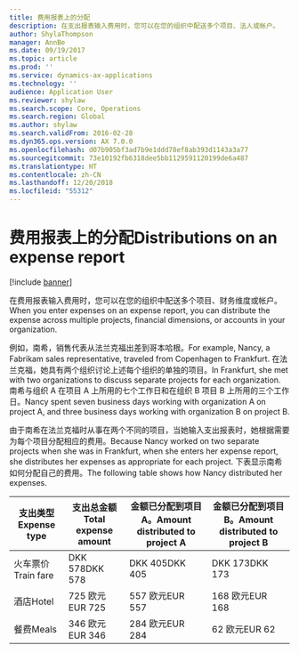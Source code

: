 ```yaml
---
title: 费用报表上的分配
description: 在支出报表输入费用时，您可以在您的组织中配送多个项目、法人或帐户。
author: ShylaThompson
manager: AnnBe
ms.date: 09/19/2017
ms.topic: article
ms.prod: ''
ms.service: dynamics-ax-applications
ms.technology: ''
audience: Application User
ms.reviewer: shylaw
ms.search.scope: Core, Operations
ms.search.region: Global
ms.author: shylaw
ms.search.validFrom: 2016-02-28
ms.dyn365.ops.version: AX 7.0.0
ms.openlocfilehash: d07b905bf3ad7b9e1ddd78ef8ab393d1143a3a77
ms.sourcegitcommit: 73e10192fb6318dee5bb1129591120199de6a487
ms.translationtype: HT
ms.contentlocale: zh-CN
ms.lasthandoff: 12/20/2018
ms.locfileid: "55312"
---
```

# <a name="distributions-on-an-expense-report"></a><span data-ttu-id="353b6-103">费用报表上的分配</span><span class="sxs-lookup"><span data-stu-id="353b6-103">Distributions on an expense report</span></span>

[!include [banner](../includes/banner.md)]

<span data-ttu-id="353b6-104">在费用报表输入费用时，您可以在您的组织中配送多个项目、财务维度或帐户。</span><span class="sxs-lookup"><span data-stu-id="353b6-104">When you enter expenses on an expense report, you can distribute the expense across multiple projects, financial dimensions, or accounts in your organization.</span></span>

<span data-ttu-id="353b6-105">例如，南希，销售代表从法兰克福出差到哥本哈根。</span><span class="sxs-lookup"><span data-stu-id="353b6-105">For example, Nancy, a Fabrikam sales representative, traveled from Copenhagen to Frankfurt.</span></span> <span data-ttu-id="353b6-106">在法兰克福，她具有两个组织讨论上述每个组织的单独的项目。</span><span class="sxs-lookup"><span data-stu-id="353b6-106">In Frankfurt, she met with two organizations to discuss separate projects for each organization.</span></span> <span data-ttu-id="353b6-107">南希与组织 A 在项目 A 上所用的七个工作日和在组织 B 项目 B 上所用的三个工作日。</span><span class="sxs-lookup"><span data-stu-id="353b6-107">Nancy spent seven business days working with organization A on project A, and three business days working with organization B on project B.</span></span>

<span data-ttu-id="353b6-108">由于南希在法兰克福时从事在两个不同的项目，当她输入支出报表时，她根据需要为每个项目分配相应的费用。</span><span class="sxs-lookup"><span data-stu-id="353b6-108">Because Nancy worked on two separate projects when she was in Frankfurt, when she enters her expense report, she distributes her expenses as appropriate for each project.</span></span> <span data-ttu-id="353b6-109">下表显示南希如何分配自己的费用。</span><span class="sxs-lookup"><span data-stu-id="353b6-109">The following table shows how Nancy distributed her expenses.</span></span>


| <span data-ttu-id="353b6-110">支出类型</span><span class="sxs-lookup"><span data-stu-id="353b6-110">Expense type</span></span> | <span data-ttu-id="353b6-111">支出总金额</span><span class="sxs-lookup"><span data-stu-id="353b6-111">Total expense amount</span></span>|<span data-ttu-id="353b6-112">金额已分配到项目 A。</span><span class="sxs-lookup"><span data-stu-id="353b6-112">Amount distributed to project A</span></span>| <span data-ttu-id="353b6-113">金额已分配到项目 B。</span><span class="sxs-lookup"><span data-stu-id="353b6-113">Amount distributed to project B</span></span> |
|--------------|---------------------|-------------------------------|---------------------------------|
|<span data-ttu-id="353b6-114">火车票价</span><span class="sxs-lookup"><span data-stu-id="353b6-114">Train fare</span></span>   |<span data-ttu-id="353b6-115">DKK 578</span><span class="sxs-lookup"><span data-stu-id="353b6-115">DKK 578</span></span>              |<span data-ttu-id="353b6-116">DKK 405</span><span class="sxs-lookup"><span data-stu-id="353b6-116">DKK 405</span></span>                        |<span data-ttu-id="353b6-117">DKK 173</span><span class="sxs-lookup"><span data-stu-id="353b6-117">DKK 173</span></span>                          |
|<span data-ttu-id="353b6-118">酒店</span><span class="sxs-lookup"><span data-stu-id="353b6-118">Hotel</span></span>         |<span data-ttu-id="353b6-119">725 欧元</span><span class="sxs-lookup"><span data-stu-id="353b6-119">EUR 725</span></span>              |<span data-ttu-id="353b6-120">557 欧元</span><span class="sxs-lookup"><span data-stu-id="353b6-120">EUR 557</span></span>                        |<span data-ttu-id="353b6-121">168 欧元</span><span class="sxs-lookup"><span data-stu-id="353b6-121">EUR 168</span></span>                          |
|<span data-ttu-id="353b6-122">餐费</span><span class="sxs-lookup"><span data-stu-id="353b6-122">Meals</span></span>         |<span data-ttu-id="353b6-123">346 欧元</span><span class="sxs-lookup"><span data-stu-id="353b6-123">EUR 346</span></span>              |<span data-ttu-id="353b6-124">284 欧元</span><span class="sxs-lookup"><span data-stu-id="353b6-124">EUR 284</span></span>                        |<span data-ttu-id="353b6-125">62 欧元</span><span class="sxs-lookup"><span data-stu-id="353b6-125">EUR 62</span></span>                           |

